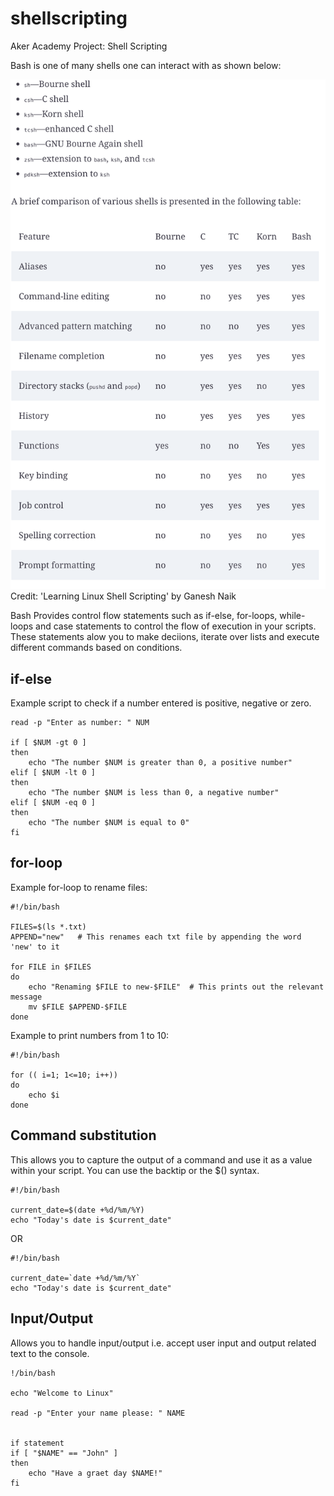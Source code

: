 # shellscripting
Aker Academy Project: Shell Scripting 

Bash is one of many shells one can interact with as shown below:



![shellTypes](https://github.com/naqeebghazi/darey.shellscripting/blob/main/images/typesofShells.png?raw=true)
Credit: 'Learning Linux Shell Scripting' by Ganesh Naik

Bash Provides control flow statements such as if-else, for-loops, while-loops and case statements to control the flow of execution in your scripts. These statements alow you to make deciions, iterate over lists and execute different commands based on conditions. 

## if-else

Example script to check if a number entered is positive, negative or zero.

    

    read -p "Enter as number: " NUM

    if [ $NUM -gt 0 ]
    then 
        echo "The number $NUM is greater than 0, a positive number"
    elif [ $NUM -lt 0 ]
    then
        echo "The number $NUM is less than 0, a negative number"
    elif [ $NUM -eq 0 ]
    then
        echo "The number $NUM is equal to 0"
    fi

## for-loop

Example for-loop to rename files:

    #!/bin/bash

    FILES=$(ls *.txt)
    APPEND="new"   # This renames each txt file by appending the word 'new' to it
    
    for FILE in $FILES
    do
        echo "Renaming $FILE to new-$FILE"  # This prints out the relevant message
        mv $FILE $APPEND-$FILE
    done

Example to print numbers from 1 to 10:

    #!/bin/bash

    for (( i=1; 1<=10; i++))
    do
        echo $i
    done

## Command substitution

This allows you to capture the output of a command and use it as a value within your script. You can use the backtip or the $() syntax. 

    #!/bin/bash

    current_date=$(date +%d/%m/%Y)
    echo "Today's date is $current_date"

OR

    #!/bin/bash

    current_date=`date +%d/%m/%Y`
    echo "Today's date is $current_date"


## Input/Output

Allows you to handle input/output i.e. accept user input and output related text to the console. 

    !/bin/bash

    echo "Welcome to Linux"

    read -p "Enter your name please: " NAME


    if statement
    if [ "$NAME" == "John" ]
    then 
        echo "Have a graet day $NAME!"
    fi

